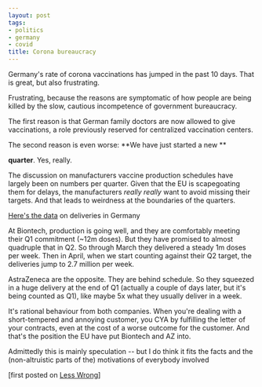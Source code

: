 ```yaml
---
layout: post
tags:
- politics
- germany
- covid
title: Corona bureaucracy
---
```




Germany's rate of corona vaccinations has jumped in the past 10 days. That is great, but also frustrating.

Frustrating, because the reasons are symptomatic of how people are being killed by the slow, cautious incompetence of government bureaucracy.

The first reason is that German family doctors are now allowed to give vaccinations, a role previously reserved for centralized vaccination centers.

The second reason is even worse:  **We have just started a new **

**quarter**.
Yes, really. 


The discussion on manufacturers vaccine production schedules have largely been on numbers per quarter. Given that the EU is scapegoating them for delays, the manufacturers *really really* want to avoid missing their targets. And that leads to weirdness at the boundaries of the quarters.

[Here's the data](https://impfdashboard.de/daten) on deliveries in Germany

At Biontech, production is going well, and they are comfortably meeting their Q1 commitment (~12m doses). But they have promised to almost quadruple that in Q2. So through March they delivered a steady 1m doses per week. Then in April, when we start counting against their Q2 target, the deliveries jump to 2.7 million per week.

AstraZeneca are the opposite. They are behind schedule. So they squeezed in a huge delivery at the end of Q1 (actually a couple of days later, but it's being counted as Q1), like maybe 5x what they usually deliver in a week.

It's rational behaviour from both companies. When you're dealing with a short-tempered and annoying customer, you CYA by fulfilling the letter of your contracts, even at the cost of a worse outcome for the customer. And that's the position the EU have put Biontech and AZ into.

Admittedly this is mainly speculation -- but I do think it fits the facts and the (non-altruistic parts of the) motivations of everybody involved

[first posted on [Less Wrong](https://www.lesswrong.com/posts/EhkNxABhyHKoci8Ga/covid-4-15-are-we-seriously-doing-this-again?commentId=ZybLjL2onbv6dpETK)]